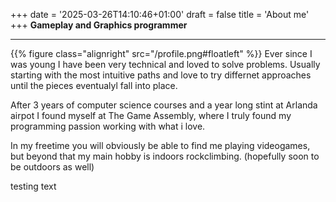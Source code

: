+++
date = '2025-03-26T14:10:46+01:00'
draft = false
title = 'About me'
+++
**Gameplay and Graphics programmer**
___
{{% figure class="alignright" src="/profile.png#floatleft"  %}}
Ever since I was young I have been very technical and loved to solve problems. Usually starting with the most intuitive paths and love to try differnet approaches until the pieces eventualyl fall into place.

After 3 years of computer science courses and a year long stint at Arlanda airpot I found myself at The Game Assembly, where I truly found my programming passion working with what i love.

In my freetime you will obviously be able to find me playing videogames, but beyond that my main hobby is indoors rockclimbing. (hopefully soon to be outdoors as well)

testing text